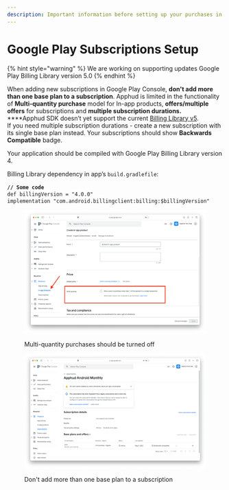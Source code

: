 ```yaml
---
description: Important information before setting up your purchases in Google Play.
---
```


# Google Play Subscriptions Setup

{% hint style="warning" %}
We are working on supporting updates Google Play Billing Library version 5.0
{% endhint %}

When adding new subscriptions in Google Play Console, **don't add more than one base plan to a subscription**. Apphud is limited in the functionality of **Multi-quantity purchase** model for In-app products, **offers/multiple offers** for subscriptions and **multiple subscription durations.**\
****Apphud SDK doesn’t yet support the current [Billing Library v5](https://developer.android.com/google/play/billing/migrate-gpblv5).\
If you need multiple subscription durations - create a new subscription with its single base plan instead. Your subscriptions should show **Backwards Compatible** badge.

Your application should be compiled with Google Play Billing Library version 4.

Billing Library dependency in app’s `build.gradlefile`:

<pre class="language-java"><code class="lang-java"><strong>// Some code
</strong>def billingVersion = "4.0.0"
implementation "com.android.billingclient:billing:$billingVersion"</code></pre>

<figure><img src="../../.gitbook/assets/Снимок экрана 2022-11-18 в 17.26.43.png" alt=""><figcaption><p>Multi-quantity purchases should be turned off</p></figcaption></figure>

<figure><img src="../../.gitbook/assets/Снимок экрана 2022-11-21 в 16.54.33.png" alt=""><figcaption><p>Don't add more than one base plan to a subscription</p></figcaption></figure>
